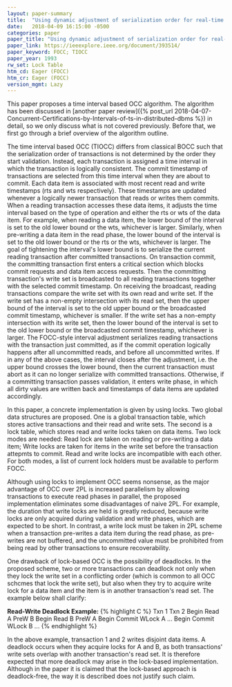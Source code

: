 ```yaml
---
layout: paper-summary
title:  "Using dynamic adjustment of serialization order for real-time database systems"
date:   2018-04-09 16:15:00 -0500
categories: paper
paper_title: "Using dynamic adjustment of serialization order for real-time database systems"
paper_link: https://ieeexplore.ieee.org/document/393514/
paper_keyword: FOCC; TIOCC
paper_year: 1993
rw_set: Lock Table
htm_cd: Eager (FOCC)
htm_cr: Eager (FOCC)
version_mgmt: Lazy
---
```


This paper proposes a time interval based OCC algorithm. The algorithm has been discussed in [another
paper review]({% post_url 2018-04-07-Concurrent-Certifications-by-Intervals-of-ts-in-distributed-dbms %}) 
in detail, so we only discuss what is not covered previously. Before that, we first go through a brief 
overview of the algorithm outline.

The time interval based OCC (TIOCC) differs from classical BOCC such that the serialization order of 
transactions is not determined by the order they start validation. Instead, each transaction is assigned 
a time interval in which the transaction is logically consistent. The commit timestamp of transactions are
selected from this time interval when they are about to commit. Each data item is associated with most recent 
read and write timestamps (rts and wts respectively). These timestamps are updated whenever a logically newer 
transaction that reads or writes them commits. When a reading transaction accesses these data items, it adjusts 
the time interval based on the type of operation and either the rts or wts of the data item. For example, when
reading a data item, the lower bound of the interval is set to the old lower bound or the wts, whichever is 
larger. Similarly, when pre-writing a data item in the read phase, the lower bound of the interval is set to the 
old lower bound or the rts or the wts, whichever is larger. The goal of tightening the interval's lower bound is to serialize
the current reading transaction after committed transactions. On transaction commit, the committing transaction
first enters a critical section which blocks commit requests and data item access requests. Then the committing 
transaction's write set is broadcasted to all reading transactions together with the selected commit timestamp. 
On receiving the broadcast, reading transactions compare the write set with its own read and write set. If the 
write set has a non-empty intersection with its read set, then the upper bound of the interval is set to the 
old upper bound or the broadcasted commit timestamp, whichever is smaller. If the write set has a non-empty intersection
with its write set, then the lower bound of the interval is set to the old lower bound or the broadcasted commit 
timestamp, whichever is larger. The FOCC-style interval adjustment serializes reading transactions with the 
transaction just committed, as if the commit operation logically happens after all uncommitted reads, and 
before all uncommitted writes. If in any of the above cases, the interval closes after the adjustment, i.e. the upper 
bound crosses the lower bound, then the current transaction must abort as it can no longer serialize with committed 
transactions. Otherwise, if a committing transaction passes validation, it enters write phase, in which all dirty 
values are written back and timestamps of data items are updated accordingly.

In this paper, a concrete implementation is given by using locks. Two global data structures are proposed. One is 
a global transaction table, which stores active transactions and their read and write sets. The second is a lock
table, which stores read and write locks taken on data items. Two lock modes are needed: Read lock are taken on
reading or pre-writing a data item; Write locks are taken for items in the write set before the transaction attepmts 
to commit. Read and write locks are incompatible with each other. For both modes, a list of current lock holders
must be available to perform FOCC.

Although using locks to implement OCC seems nonsense, as the major advantage of OCC over 2PL is increased parallelism
by allowing transactions to execute read phases in parallel, the proposed implementation eliminates some disadvantages
of naive 2PL. For example, the duration that write locks are held is greatly reduced, because write locks are only 
acquired during validation and write phases, which are expected to be short. In contrast, a write lock must be taken
in 2PL scheme when a transaction pre-writes a data item during the read phase, as pre-writes are not buffered, and the 
uncommitted value must be prohibited from being read by other transactions to ensure recoverability.

One drawback of lock-based OCC is the possibility of deadlocks. In the proposed scheme, two or more transactions can 
deadlock not only when they lock the write set in a conflicting order (which is common to all OCC schcmes
that lock the write set), but also when they try to acquire write lock for a data item and the item is in
another transaction's read set. The example below shall clarify:

**Read-Write Deadlock Example:**
{% highlight C %}
   Txn 1         Txn 2
   Begin 
  Read  A
  PreW  B
                 Begin
                Read  B
                PreW  A
              Begin Commit
                WLock A
                  ...
Begin Commit
  WLock B
    ...
{% endhighlight %}

In the above example, transaction 1 and 2 writes disjoint data items. A deadlock occurs when they
acquire locks for A and B, as both transactions' write sets overlap with another transaction's read
set. It is therefore expected that more deadlock may arise in the lock-based implementation. Although in
the paper it is claimed that the lock-based approach is deadlock-free, the way it is described does not
justify such claim.